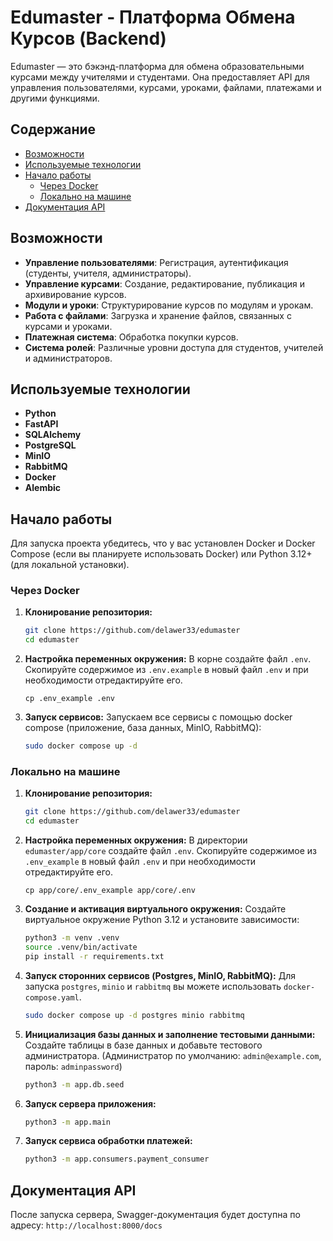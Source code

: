 # Edumaster - Платформа Обмена Курсов (Backend)

Edumaster — это бэкэнд-платформа для обмена образовательными курсами между учителями и студентами. Она предоставляет API для управления пользователями, курсами, уроками, файлами, платежами и другими функциями.

## Содержание
- [Возможности](#возможности)
- [Используемые технологии](#используемые-технологии)
- [Начало работы](#начало-работы)
  - [Через Docker](#через-docker)
  - [Локально на машине](#локально-на-машине)
- [Документация API](#документация-api)

## Возможности
- **Управление пользователями**: Регистрация, аутентификация (студенты, учителя, администраторы).
- **Управление курсами**: Создание, редактирование, публикация и архивирование курсов.
- **Модули и уроки**: Структурирование курсов по модулям и урокам.
- **Работа с файлами**: Загрузка и хранение файлов, связанных с курсами и уроками.
- **Платежная система**: Обработка покупки курсов.
- **Система ролей**: Различные уровни доступа для студентов, учителей и администраторов.

## Используемые технологии
- **Python**
- **FastAPI**
- **SQLAlchemy**
- **PostgreSQL**
- **MinIO**
- **RabbitMQ**
- **Docker**
- **Alembic**

## Начало работы

Для запуска проекта убедитесь, что у вас установлен Docker и Docker Compose (если вы планируете использовать Docker) или Python 3.12+ (для локальной установки).

### Через Docker

1.  **Клонирование репозитория:**
    ```bash
    git clone https://github.com/delawer33/edumaster
    cd edumaster
    ```

2.  **Настройка переменных окружения:**
    В корне создайте файл `.env`. Скопируйте содержимое из `.env.example` в новый файл `.env` и при необходимости отредактируйте его.

    ```
    cp .env_example .env
    ```

3.  **Запуск сервисов:**
    Запускаем все сервисы с помощью docker compose (приложение, база данных, MinIO, RabbitMQ):
    ```bash
    sudo docker compose up -d
    ```

### Локально на машине

1.  **Клонирование репозитория:**
    ```bash
    git clone https://github.com/delawer33/edumaster
    cd edumaster
    ```

2.  **Настройка переменных окружения:**
    В директории `edumaster/app/core` создайте файл `.env`. Скопируйте содержимое из `.env_example` в новый файл `.env` и при необходимости отредактируйте его.

    ```
    cp app/core/.env_example app/core/.env
    ```

3.  **Создание и активация виртуального окружения:**
    Создайте виртуальное окружение Python 3.12 и установите зависимости:
    ```bash
    python3 -m venv .venv
    source .venv/bin/activate
    pip install -r requirements.txt
    ```

4.  **Запуск сторонних сервисов (Postgres, MinIO, RabbitMQ):**
    Для запуска `postgres`, `minio` и `rabbitmq` вы можете использовать `docker-compose.yaml`. 
    ```bash
    sudo docker compose up -d postgres minio rabbitmq
    ```

5.  **Инициализация базы данных и заполнение тестовыми данными:**
    Создайте таблицы в базе данных и добавьте тестового администратора.
    (Администратор по умолчанию: `admin@example.com`, пароль: `adminpassword`)
    ```bash
    python3 -m app.db.seed
    ```

6.  **Запуск сервера приложения:**
    ```bash
    python3 -m app.main
    ```

7.  **Запуск сервиса обработки платежей:**
    ```bash
    python3 -m app.consumers.payment_consumer
    ```


## Документация API

После запуска сервера, Swagger-документация будет доступна по адресу:
`http://localhost:8000/docs`

